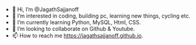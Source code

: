 - 👋 Hi, I’m @JagathSajjanoff
- 👀 I’m interested in coding, building pc, learning new things, cycling etc.
- 🌱 I’m currently learning Python, MySQL, Html, CSS.
- 💞️ I’m looking to collaborate on Github & Youtube.
- 📫 How to reach me https://jagathsajjanoff.github.io.
